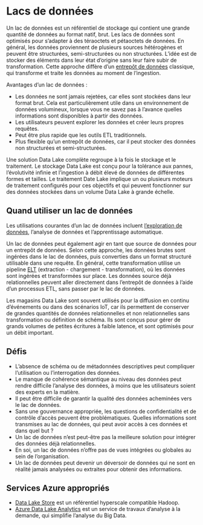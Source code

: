 # <a name="data-lakes"></a>Lacs de données

Un lac de données est un référentiel de stockage qui contient une grande quantité de données au format natif, brut. Les lacs de données sont optimisés pour s’adapter à des téraoctets et pétaoctets de données. En général, les données proviennent de plusieurs sources hétérogènes et peuvent être structurées, semi-structurées ou non structurées. L’idée est de stocker des éléments dans leur état d’origine sans leur faire subir de transformation. Cette approche diffère d’un [entrepôt de données](../relational-data/data-warehousing.md) classique, qui transforme et traite les données au moment de l’ingestion.

Avantages d’un lac de données :

- Les données ne sont jamais rejetées, car elles sont stockées dans leur format brut. Cela est particulièrement utile dans un environnement de données volumineux, lorsque vous ne savez pas à l’avance quelles informations sont disponibles à partir des données.
- Les utilisateurs peuvent explorer les données et créer leurs propres requêtes.
- Peut être plus rapide que les outils ETL traditionnels.
- Plus flexible qu’un entrepôt de données, car il peut stocker des données non structurées et semi-structurées. 

Une solution Data Lake complète regroupe à la fois le stockage et le traitement. Le stockage Data Lake est conçu pour la tolérance aux pannes, l’évolutivité infinie et l’ingestion à débit élevé de données de différentes formes et tailles. Le traitement Date Lake implique un ou plusieurs moteurs de traitement configurés pour ces objectifs et qui peuvent fonctionner sur des données stockées dans un volume Data Lake à grande échelle.

## <a name="when-to-use-a-data-lake"></a>Quand utiliser un lac de données

Les utilisations courantes d’un lac de données incluent [l’exploration de données](./interactive-data-exploration.md), l’analyse de données et l’apprentissage automatique. 

Un lac de données peut également agir en tant que source de données pour un entrepôt de données. Selon cette approche, les données brutes sont ingérées dans le lac de données, puis converties dans un format structuré utilisable dans une requête. En général, cette transformation utilise un pipeline [ELT](../relational-data/etl.md#extract-load-and-transform-elt) (extraction - chargement - transformation), où les données sont ingérées et transformées sur place. Les données source déjà relationnelles peuvent aller directement dans l’entrepôt de données à l’aide d’un processus ETL, sans passer par le lac de données.

Les magasins Data Lake sont souvent utilisés pour la diffusion en continu d’événements ou dans des scénarios IoT, car ils permettent de conserver de grandes quantités de données relationnelles et non relationnelles sans transformation ou définition de schéma. Ils sont conçus pour gérer de grands volumes de petites écritures à faible latence, et sont optimisés pour un débit important.

## <a name="challenges"></a>Défis

- L’absence de schéma ou de métadonnées descriptives peut compliquer l’utilisation ou l’interrogation des données.
- Le manque de cohérence sémantique au niveau des données peut rendre difficile l’analyse des données, à moins que les utilisateurs soient des experts en la matière.
- Il peut être difficile de garantir la qualité des données acheminées vers le lac de données. 
- Sans une gouvernance appropriée, les questions de confidentialité et de contrôle d’accès peuvent être problématiques. Quelles informations sont transmises au lac de données, qui peut avoir accès à ces données et dans quel but ?
- Un lac de données n’est peut-être pas la meilleure solution pour intégrer des données déjà relationnelles.
- En soi, un lac de données n’offre pas de vues intégrées ou globales au sein de l’organisation. 
- Un lac de données peut devenir un déversoir de données qui ne sont en réalité jamais analysées ou extraites pour obtenir des informations.

## <a name="relevant-azure-services"></a>Services Azure appropriés

- [Data Lake Store](/azure/data-lake-store/) est un référentiel hyperscale compatible Hadoop.
- [Azure Data Lake Analytics](/azure/data-lake-analytics/) est un service de travaux d’analyse à la demande, qui simplifie l’analyse du Big Data.

